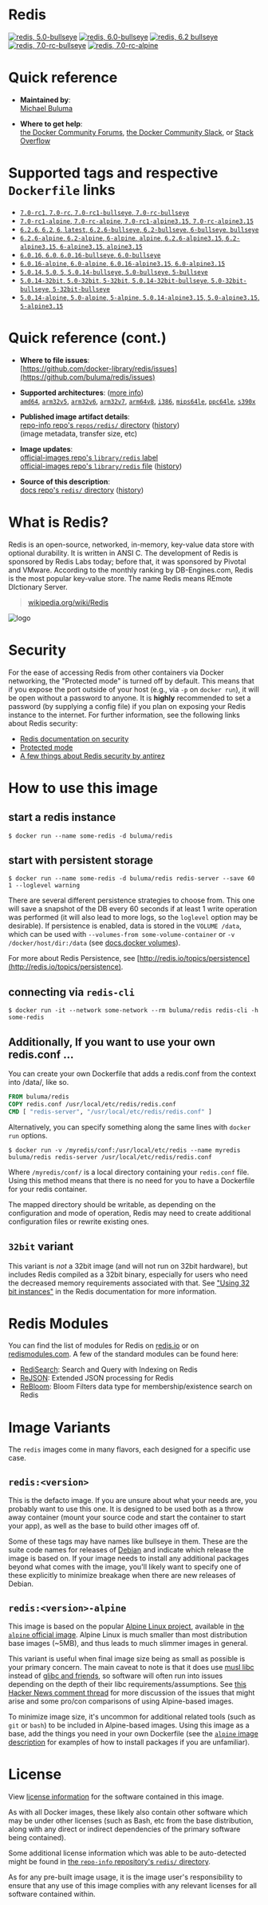 # Redis

[![redis, 5.0-bullseye](https://github.com/buluma/redis/actions/workflows/5.0-bullseye.yml/badge.svg?branch=main)](https://github.com/buluma/redis/actions/workflows/5.0-bullseye.yml) [![redis, 6.0-bullseye](https://github.com/buluma/redis/actions/workflows/6.0-bullseye.yml/badge.svg?branch=main)](https://github.com/buluma/redis/actions/workflows/6.0-bullseye.yml) [![redis, 6.2 bullseye](https://github.com/buluma/redis/actions/workflows/bullseye.yml/badge.svg?branch=main)](https://github.com/buluma/redis/actions/workflows/bullseye.yml) [![redis, 7.0-rc-bullseye](https://github.com/buluma/redis/actions/workflows/7.0-bullseye.yml/badge.svg)](https://github.com/buluma/redis/actions/workflows/7.0-bullseye.yml) [![redis, 7.0-rc-alpine](https://github.com/buluma/redis/actions/workflows/7.0-alpine.yml/badge.svg)](https://github.com/buluma/redis/actions/workflows/7.0-alpine.yml)

# Quick reference

-   **Maintained by**:  
    [Michael Buluma](https://github.com/buluma/redis)

-   **Where to get help**:  
    [the Docker Community Forums](https://forums.docker.com/), [the Docker Community Slack](https://dockr.ly/slack), or [Stack Overflow](https://stackoverflow.com/search?tab=newest&q=docker)

# Supported tags and respective `Dockerfile` links

-   [`7.0-rc1`, `7.0-rc`, `7.0-rc1-bullseye`, `7.0-rc-bullseye`](https://github.com/buluma/redis/blob/main/7.0-rc/Dockerfile)
-   [`7.0-rc1-alpine`, `7.0-rc-alpine`, `7.0-rc1-alpine3.15`, `7.0-rc-alpine3.15`](https://github.com/buluma/redis/blob/main/7.0-rc/alpine/Dockerfile)
-   [`6.2.6`, `6.2`, `6`, `latest`, `6.2.6-bullseye`, `6.2-bullseye`, `6-bullseye`, `bullseye`](https://github.com/buluma/redis/blob/main/6.2/Dockerfile)
-   [`6.2.6-alpine`, `6.2-alpine`, `6-alpine`, `alpine`, `6.2.6-alpine3.15`, `6.2-alpine3.15`, `6-alpine3.15`, `alpine3.15`](https://github.com/buluma/redis/blob/main/6.2/alpine/Dockerfile)
-   [`6.0.16`, `6.0`, `6.0.16-bullseye`, `6.0-bullseye`](https://github.com/docker-library/redis/blob/a04a6df0a45894e1a630db4e84e0c12c7bcf326a/6.0/Dockerfile)
-   [`6.0.16-alpine`, `6.0-alpine`, `6.0.16-alpine3.15`, `6.0-alpine3.15`](https://github.com/buluma/redis/blob/main/6.0/alpine/Dockerfile)
-   [`5.0.14`, `5.0`, `5`, `5.0.14-bullseye`, `5.0-bullseye`, `5-bullseye`](https://github.com/buluma/redis/blob/main/5.0/Dockerfile)
-   [`5.0.14-32bit`, `5.0-32bit`, `5-32bit`, `5.0.14-32bit-bullseye`, `5.0-32bit-bullseye`, `5-32bit-bullseye`](https://github.com/buluma/redis/blob/main/5/32bit/Dockerfile)
-   [`5.0.14-alpine`, `5.0-alpine`, `5-alpine`, `5.0.14-alpine3.15`, `5.0-alpine3.15`, `5-alpine3.15`](https://github.com/buluma/redis/blob/main/5/alpine/Dockerfile)

# Quick reference (cont.)

-   **Where to file issues**:  
    [https://github.com/docker-library/redis/issues](https://github.com/buluma/redis/issues)

-   **Supported architectures**: ([more info](https://github.com/docker-library/official-images#architectures-other-than-amd64))  
    [`amd64`](https://hub.docker.com/r/amd64/redis/), [`arm32v5`](https://hub.docker.com/r/arm32v5/redis/), [`arm32v6`](https://hub.docker.com/r/arm32v6/redis/), [`arm32v7`](https://hub.docker.com/r/arm32v7/redis/), [`arm64v8`](https://hub.docker.com/r/arm64v8/redis/), [`i386`](https://hub.docker.com/r/i386/redis/), [`mips64le`](https://hub.docker.com/r/mips64le/redis/), [`ppc64le`](https://hub.docker.com/r/ppc64le/redis/), [`s390x`](https://hub.docker.com/r/s390x/redis/)

-   **Published image artifact details**:  
    [repo-info repo's `repos/redis/` directory](https://github.com/docker-library/repo-info/blob/master/repos/redis) ([history](https://github.com/docker-library/repo-info/commits/master/repos/redis))  
    (image metadata, transfer size, etc)

-   **Image updates**:  
    [official-images repo's `library/redis` label](https://github.com/docker-library/official-images/issues?q=label%3Alibrary%2Fredis)  
    [official-images repo's `library/redis` file](https://github.com/docker-library/official-images/blob/master/library/redis) ([history](https://github.com/docker-library/official-images/commits/master/library/redis))

-   **Source of this description**:  
    [docs repo's `redis/` directory](https://github.com/docker-library/docs/tree/master/redis) ([history](https://github.com/docker-library/docs/commits/master/redis))

# What is Redis?

Redis is an open-source, networked, in-memory, key-value data store with optional durability. It is written in ANSI C. The development of Redis is sponsored by Redis Labs today; before that, it was sponsored by Pivotal and VMware. According to the monthly ranking by DB-Engines.com, Redis is the most popular key-value store. The name Redis means REmote DIctionary Server.

> [wikipedia.org/wiki/Redis](https://en.wikipedia.org/wiki/Redis)

![logo](https://raw.githubusercontent.com/docker-library/docs/01c12653951b2fe592c1f93a13b4e289ada0e3a1/redis/logo.png)

# Security

For the ease of accessing Redis from other containers via Docker networking, the "Protected mode" is turned off by default. This means that if you expose the port outside of your host (e.g., via `-p` on `docker run`), it will be open without a password to anyone. It is **highly** recommended to set a password (by supplying a config file) if you plan on exposing your Redis instance to the internet. For further information, see the following links about Redis security:

-   [Redis documentation on security](https://redis.io/topics/security)
-   [Protected mode](https://redis.io/topics/security#protected-mode)
-   [A few things about Redis security by antirez](http://antirez.com/news/96)

# How to use this image

## start a redis instance

```console
$ docker run --name some-redis -d buluma/redis
```

## start with persistent storage

```console
$ docker run --name some-redis -d buluma/redis redis-server --save 60 1 --loglevel warning
```

There are several different persistence strategies to choose from. This one will save a snapshot of the DB every 60 seconds if at least 1 write operation was performed (it will also lead to more logs, so the `loglevel` option may be desirable). If persistence is enabled, data is stored in the `VOLUME /data`, which can be used with `--volumes-from some-volume-container` or `-v /docker/host/dir:/data` (see [docs.docker volumes](https://docs.docker.com/engine/tutorials/dockervolumes/)).

For more about Redis Persistence, see [http://redis.io/topics/persistence](http://redis.io/topics/persistence).

## connecting via `redis-cli`

```console
$ docker run -it --network some-network --rm buluma/redis redis-cli -h some-redis
```

## Additionally, If you want to use your own redis.conf ...

You can create your own Dockerfile that adds a redis.conf from the context into /data/, like so.

```dockerfile
FROM buluma/redis
COPY redis.conf /usr/local/etc/redis/redis.conf
CMD [ "redis-server", "/usr/local/etc/redis/redis.conf" ]
```

Alternatively, you can specify something along the same lines with `docker run` options.

```console
$ docker run -v /myredis/conf:/usr/local/etc/redis --name myredis buluma/redis redis-server /usr/local/etc/redis/redis.conf
```

Where `/myredis/conf/` is a local directory containing your `redis.conf` file. Using this method means that there is no need for you to have a Dockerfile for your redis container.

The mapped directory should be writable, as depending on the configuration and mode of operation, Redis may need to create additional configuration files or rewrite existing ones.

## `32bit` variant

This variant is *not* a 32bit image (and will not run on 32bit hardware), but includes Redis compiled as a 32bit binary, especially for users who need the decreased memory requirements associated with that. See ["Using 32 bit instances"](http://redis.io/topics/memory-optimization#using-32-bit-instances) in the Redis documentation for more information.

# Redis Modules

You can find the list of modules for Redis on [redis.io](https://redis.io/modules) or on [redismodules.com](http://redismodules.com). A few of the standard modules can be found here:

-   [RediSearch](https://hub.docker.com/r/redislabs/redisearch/): Search and Query with Indexing on Redis
-   [ReJSON](https://hub.docker.com/r/redislabs/rejson/): Extended JSON processing for Redis
-   [ReBloom](https://hub.docker.com/r/redislabs/rebloom/): Bloom Filters data type for membership/existence search on Redis

# Image Variants

The `redis` images come in many flavors, each designed for a specific use case.

## `redis:<version>`

This is the defacto image. If you are unsure about what your needs are, you probably want to use this one. It is designed to be used both as a throw away container (mount your source code and start the container to start your app), as well as the base to build other images off of.

Some of these tags may have names like bullseye in them. These are the suite code names for releases of [Debian](https://wiki.debian.org/DebianReleases) and indicate which release the image is based on. If your image needs to install any additional packages beyond what comes with the image, you'll likely want to specify one of these explicitly to minimize breakage when there are new releases of Debian.

## `redis:<version>-alpine`

This image is based on the popular [Alpine Linux project](https://alpinelinux.org), available in [the `alpine` official image](https://hub.docker.com/_/alpine). Alpine Linux is much smaller than most distribution base images (~5MB), and thus leads to much slimmer images in general.

This variant is useful when final image size being as small as possible is your primary concern. The main caveat to note is that it does use [musl libc](https://musl.libc.org) instead of [glibc and friends](https://www.etalabs.net/compare_libcs.html), so software will often run into issues depending on the depth of their libc requirements/assumptions. See [this Hacker News comment thread](https://news.ycombinator.com/item?id=10782897) for more discussion of the issues that might arise and some pro/con comparisons of using Alpine-based images.

To minimize image size, it's uncommon for additional related tools (such as `git` or `bash`) to be included in Alpine-based images. Using this image as a base, add the things you need in your own Dockerfile (see the [`alpine` image description](https://hub.docker.com/_/alpine/) for examples of how to install packages if you are unfamiliar).

# License

View [license information](http://redis.io/topics/license) for the software contained in this image.

As with all Docker images, these likely also contain other software which may be under other licenses (such as Bash, etc from the base distribution, along with any direct or indirect dependencies of the primary software being contained).

Some additional license information which was able to be auto-detected might be found in [the `repo-info` repository's `redis/` directory](https://github.com/docker-library/repo-info/tree/master/repos/redis).

As for any pre-built image usage, it is the image user's responsibility to ensure that any use of this image complies with any relevant licenses for all software contained within.
